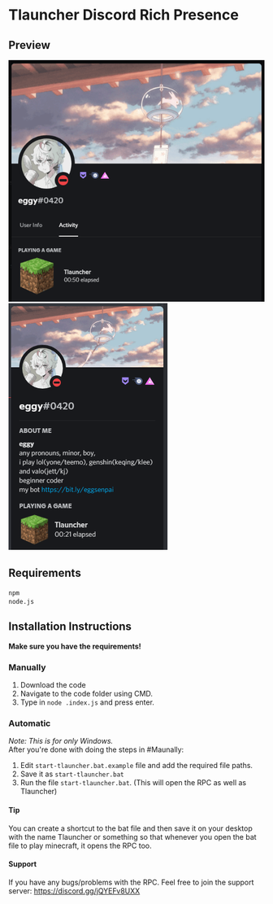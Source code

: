 # Tlauncher Discord Rich Presence

## Preview
![image](./img/preview1.png)
![image](./img/preview2.png)

## Requirements
`npm` <br>
`node.js`

## Installation Instructions

**Make sure you have the requirements!**
### Manually
1. Download the code
2. Navigate to the code folder using CMD. 
3. Type in `node .index.js` and press enter.

### Automatic
*Note: This is for only Windows.* <br>
 After you're done with doing the steps in #Maunally:<br>
 1. Edit `start-tlauncher.bat.example` file and add the required file paths.
 2. Save it as `start-tlauncher.bat`
 3. Run the file `start-tlauncher.bat`. (This will open the RPC as well as Tlauncher)

#### Tip
 You can create a shortcut to the bat file and then save it on your desktop with the name Tlauncher or something so that whenever you open the bat file to play minecraft, it opens the RPC too.

#### Support
If you have any bugs/problems with the RPC. Feel free to join the support server: https://discord.gg/jQYEFv8UXX